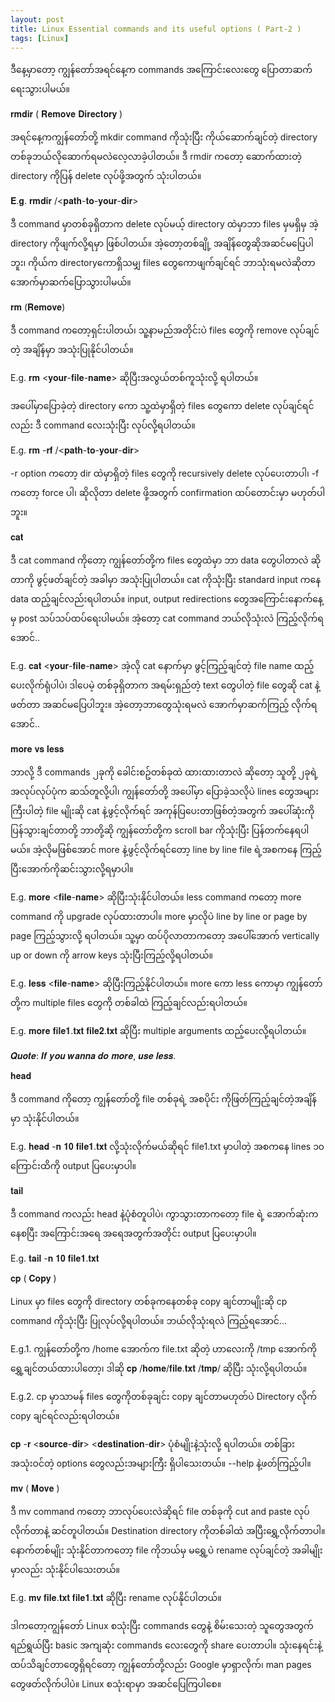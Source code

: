 ```yaml
---
layout: post
title: Linux Essential commands and its useful options ( Part-2 )
tags: [Linux]
---
```

ဒီ​နေ့မှာ​တော့ ကျွန်​တော်အရင်​နေ့က commands အ​ကြောင်း​လေး​တွေ ​ပြောတာဆက်​ရေးသွားပါမယ်။ 

𝐫𝐦𝐝𝐢𝐫 ( 𝐑𝐞𝐦𝐨𝐯𝐞 𝐃𝐢𝐫𝐞𝐜𝐭𝐨𝐫𝐲 ) 

အရင်​နေ့ကကျွန်​​တော်တို့ mkdir command ကိုသုံးပြီး ကိုယ်​ဆောက်ချင်တဲ့ directory တစ်ခုဘယ်လို​ဆောက်ရမလဲ ​လေ့လာခဲ့ပါတယ်။ ဒီ rmdir က​တော့ ​ဆောက်ထားတဲ့ directory ကိုပြန် delete လုပ်ဖို့အတွက် သုံးပါတယ်။ 

𝐄.𝐠. 𝐫𝐦𝐝𝐢𝐫 /<𝐩𝐚𝐭𝐡-𝐭𝐨-𝐲𝐨𝐮𝐫-𝐝𝐢𝐫>

ဒီ command မှာတစ်ခုရှိတာက delete လုပ်မယ့် directory ထဲမှာဘာ files မှမရှိမှ အဲ့ directory ကိုဖျက်လို့ရမှာ ဖြစ်ပါတယ်။ အဲ့​တော့တစ်ချို့ အချိန်​တွေဆိုအဆင်မ​ပြေပါဘူး၊ ကိုယ်က directory ​ကောရှိသမျှ files ​တွေ​ကောဖျက်ချင်ရင် ဘာသုံးရမလဲဆိုတာ ​အောက်မှာဆက်​ပြောသွားပါမယ်။ 

𝐫𝐦 (𝐑𝐞𝐦𝐨𝐯𝐞)  

ဒီ command က​တော့ရှင်းပါတယ်၊ သူ့နာမည်အတိုင်းပဲ files ​တွေကို remove လုပ်ချင်တဲ့ အချိန်မှာ အသုံးပြုနိုင်ပါတယ်။ 

E.g. 𝐫𝐦 <𝐲𝐨𝐮𝐫-𝐟𝐢𝐥𝐞-𝐧𝐚𝐦𝐞> ဆိုပြီးအလွယ်တစ်ကူသုံးလို့ ရပါတယ်။ 

အ​ပေါ်မှာ​ပြောခဲ့တဲ့ directory ​ကော သူ့ထဲမှာရှိတဲ့ files ​တွေ​ကော delete လုပ်ချင်ရင်လည်း ဒီ command ​လေးသုံးပြီး လုပ်လို့ရပါတယ်။ 

E.g. 𝐫𝐦 -𝐫𝐟 /<𝐩𝐚𝐭𝐡-𝐭𝐨-𝐲𝐨𝐮𝐫-𝐝𝐢𝐫>  

-r option က​တော့ dir ထဲမှာရှိတဲ့ files ​တွေကို recursively delete လုပ်​ပေးတာပါ၊ -f က​တော့ force ပါ၊ ဆိုလိုတာ delete ဖို့အတွက် confirmation ထပ်​တောင်းမှာ မဟုတ်ပါဘူး။ 

𝐜𝐚𝐭 

ဒီ cat command ကို​တော့ ကျွန်​​တော်တို့က files ​တွေထဲမှာ ဘာ data ​တွေပါတာလဲ ဆိုတာကို ဖွင့်ဖတ်ချင်တဲ့ အခါမှာ အသုံးပြုပါတယ်။ cat ကိုသုံးပြီး standard input က​နေ data ထည့်ချင်လည်းရပါတယ်။ input, output redirections ​တွေအ​ကြောင်း​နောက်​နေ့မှ post သပ်သပ်ထပ်​ရေးပါမယ်။ အဲ့​တော့ cat command ဘယ်လိုသုံးလဲ ကြည့်လိုက်ရ​အောင်.. 

E.g. 𝐜𝐚𝐭 <𝐲𝐨𝐮𝐫-𝐟𝐢𝐥𝐞-𝐧𝐚𝐦𝐞> အဲ့လို cat ​နောက်မှာ ဖွင့်ကြည့်ချင်တဲ့ file name ထည့်​ပေးလိုက်ရုံပါပဲ၊ ဒါ​ပေမဲ့ တစ်ခုရှိတာက အရမ်းရှည်တဲ့ text ​တွေပါတဲ့ file ​တွေဆို cat နဲ့ဖတ်တာ အဆင်မ​ပြေပါဘူး။ အဲ့​တော့ဘာ​တွေသုံးရမလဲ ​အောက်မှာဆက်ကြည့် လိုက်ရ​အောင်.. 

𝐦𝐨𝐫𝐞 𝐯𝐬 𝐥𝐞𝐬𝐬

ဘာလို့ ဒီ commands ၂ခုကို ​ခေါင်းစဥ်တစ်ခုထဲ ထားထားတာလဲ ဆို​တော့ သူတို့ ၂ခုရဲ့ အလုပ်လုပ်ပုံက ဆသ်တူလို့ပါ၊ ကျွန်​တော်တို့ အ​ပေါ်မှာ ​ပြောခဲ့သလိုပဲ lines ​တွေအများကြီးပါတဲ့ file မျိုးဆို cat နဲ့ဖွင့်လိုက်ရင် အကုန်ပြ​ပေးတာဖြစ်တဲ့အတွက် ​အ​ပေါ်ဆုံးကိုပြန်သွားချင်တာတို့ ဘာတို့ဆို ကျွန်​တော်တို့က scroll bar ကိုသုံးပြီး ပြန်တက်​နေရပါမယ်။ အဲ့လိုမဖြစ်​အောင် more နဲ့ဖွင့်လိုက်ရင်​တော့ line by line file ရဲ့အစက​နေ ကြည့်ပြီး ​အောက်ကိုဆင်းသွားလို့ရမှာပါ။ 

E.g. 𝐦𝐨𝐫𝐞 <𝐟𝐢𝐥𝐞-𝐧𝐚𝐦𝐞> ဆိုပြီးသုံးနိုင်ပါတယ်။ 
less command က​တော့ more command ကို upgrade လုပ်ထားတာပါ။ more မှာလိုပဲ line by line or page by page ကြည့်သွားလို့ ရပါတယ်။ သူ့မှာ ထပ်ပိုလာတာက​တော့ အ​ပေါ်​အောက် vertically up or down ကို arrow keys သုံးပြီးကြည့်လို့ရပါတယ်။ 

E.g. 𝐥𝐞𝐬𝐬 <𝐟𝐢𝐥𝐞-𝐧𝐚𝐦𝐞> ဆိုပြီးကြည့်နိုင်ပါတယ်။ 
more ​ကော less ​ကောမှာ ကျွန်​တော်တို့က multiple files ​တွေကို တစ်ခါထဲ ကြည့်ချင်လည်းရပါတယ်။ 

E.g. 𝐦𝐨𝐫𝐞 𝐟𝐢𝐥𝐞𝟏.𝐭𝐱𝐭 𝐟𝐢𝐥𝐞𝟐.𝐭𝐱𝐭 ဆိုပြီး multiple arguments ထည့်​ပေးလို့ရပါတယ်။ 

𝑸𝒖𝒐𝒕𝒆: 𝑰𝒇 𝒚𝒐𝒖 𝒘𝒂𝒏𝒏𝒂 𝒅𝒐 𝒎𝒐𝒓𝒆, 𝒖𝒔𝒆 𝒍𝒆𝒔𝒔. 

𝐡𝐞𝐚𝐝 

ဒီ command ကို​တော့ ကျွန်​တော်တို့ file တစ်ခုရဲ့ အစပိုင်း ကိုဖြတ်ကြည့်ချင်တဲ့အချိန်မှာ သုံးနိုင်ပါတယ်။ 

E.g. 𝐡𝐞𝐚𝐝 -𝐧 𝟏𝟎 𝐟𝐢𝐥𝐞𝟏.𝐭𝐱𝐭 လို့သုံးလိုက်မယ်ဆိုရင် file1.txt မှာပါတဲ့ အစက​နေ lines ၁၀ ​ကြောင်းထိကို output ပြ​ပေးမှာပါ။ 

𝐭𝐚𝐢𝐥 

ဒီ command ကလည်း head နဲ့ပုံစံတူပါပဲ၊ ကွာသွားတာက​တော့ file ရဲ့ ​အောက်ဆုံးက​နေစပြီး  အကြောင်းအ​ရေ အ​ရေအတွက်အတိုင်း output ပြ​ပေးမှာပါ။ 

E.g. 𝐭𝐚𝐢𝐥 -𝐧 𝟏𝟎 𝐟𝐢𝐥𝐞𝟏.𝐭𝐱𝐭 

𝐜𝐩 ( 𝐂𝐨𝐩𝐲 )

Linux မှာ files ​တွေကို directory တစ်ခုက​နေတစ်ခု copy ချင်တာမျိုးဆို cp command ကိုသုံးပြီး ပြုလုပ်လို့ရပါတယ်။ ဘယ်လိုသုံးရလဲ ကြည့်ရ​အောင်... 

E.g.1. ကျွန်​တော်တို့က /home ​အောက်က file.txt ဆိုတဲ့ ဟာ​လေးကို /tmp ​အောက်ကို ​​ရွှေ့ချင်တယ်ထားပါ​တော့၊ ဒါဆို 𝐜𝐩  /𝐡𝐨𝐦𝐞/𝐟𝐢𝐥𝐞.𝐭𝐱𝐭  /𝐭𝐦𝐩/ ဆိုပြီး သုံးလို့ရပါတယ်။ 

E.g.2. cp မှာသာမန် files ​တွေကိုတစ်ခုချင်း copy ချင်တာမဟုတ်ပဲ Directory လိုက် copy ချင်ရင်လည်းရပါတယ်။ 

𝐜𝐩 -𝐫 <𝐬𝐨𝐮𝐫𝐜𝐞-𝐝𝐢𝐫> <𝐝𝐞𝐬𝐭𝐢𝐧𝐚𝐭𝐢𝐨𝐧-𝐝𝐢𝐫>  ပုံစံမျိုးနဲ့သုံးလို့ ရပါတယ်။ တစ်ခြားအသုံးဝင်တဲ့ options ​တွေလည်းအများကြီး ရှိပါ​သေးတယ်။ --help နဲ့ဖတ်ကြည့်ပါ။ 

𝐦𝐯 ( 𝐌𝐨𝐯𝐞 ) 

ဒီ mv command က​တော့ ဘာလုပ်​ပေးလဲဆိုရင် file တစ်ခုကို cut and paste လုပ်လိုက်တာနဲ့ ဆင်တူပါတယ်။ Destination directory ကိုတစ်ခါထဲ အပြီး​ရွှေ့လိုက်တာပါ။ ​နောက်တစ်မျိုး သုံးနိုင်တာက​တော့ file ကိုဘယ်မှ မ​ရွှေ့ပဲ rename လုပ်ချင်တဲ့ အခါမျိုးမှာလည်း သုံးနိုင်ပါ​သေးတယ်။ 

E.g. 𝐦𝐯 𝐟𝐢𝐥𝐞.𝐭𝐱𝐭 𝐟𝐢𝐥𝐞𝟏.𝐭𝐱𝐭 ဆိုပြီး rename လုပ်နိုင်ပါတယ်။ 

ဒါက​တော့ကျွန်​တော် Linux စသုံးပြီး commands ​တွေနဲ့ စိမ်း​သေးတဲ့ သူ​တွေအတွက်ရည်ရွယ်ပြီး basic အကျဆုံး commands ​လေး​တွေကို share ​ပေးတာပါ။ သုံး​နေရင်းနဲ့ ထပ်သိချင်တာ​တွေရှိရင်​တော့ ကျွန်​တော်တို့လည်း Google မှာရှာလိုက်၊ man pages ​တွေဖတ်လိုက်ပါပဲ။ Linux စသုံးရာမှာ အဆင်​ပြေကြပါ​စေ။ 
